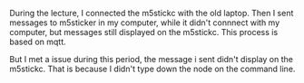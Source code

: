During the lecture, I connected the m5stickc with the old laptop. Then I sent messages to m5sticker in my computer, while it didn't connnect with my computer, but messages still displayed on the m5stickc. This process is based on mqtt.

But I met a issue during this period, the message i sent didn't display on the m5stickc. That is because I didn't type down the node on the command line.
